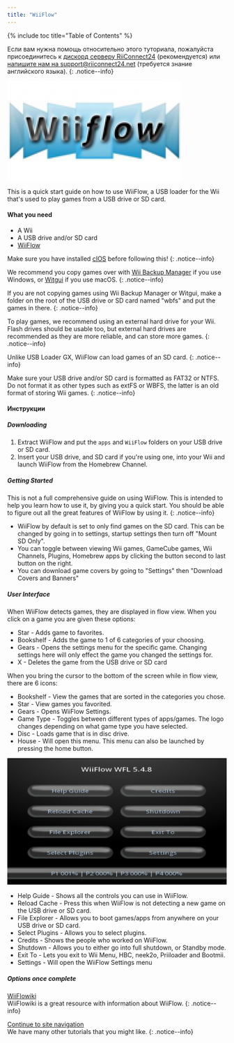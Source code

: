 ```yaml
---
title: "WiiFlow"
---
```


{% include toc title="Table of Contents" %}

Если вам нужна помощь относительно этого туториала, пожалуйста присоединитесь к [дискорд серверу RiiConnect24](https://discord.gg/b4Y7jfD) (рекомендуется) или [напишите нам на support@riiconnect24.net](mailto:support@riiconnect24.net) (требуется знание английского языка).
{: .notice--info}

![WiiFlow](/images/wiiflowlogo.png)

This is a quick start guide on how to use WiiFlow, a USB loader for the Wii that's used to play games from a USB drive or SD card.

#### What you need

* A Wii
* A USB drive and/or SD card
* [WiiFlow](https://github.com/Fledge68/WiiFlow_Lite/releases)

Make sure you have installed [cIOS](/cios) before following this!
{: .notice--info}

We recommend you copy games over with [Wii Backup Manager](/wiibackupmanager) if you use Windows, or [Witgui](https://desairem.com/wordpress/category/witgui-download/) if you use macOS.
{: .notice--info}

If you are not copying games using Wii Backup Manager or Witgui, make a folder on the root of the USB drive or SD card named "wbfs" and put the games in there.
{: .notice--info}

To play games, we recommend using an external hard drive for your Wii. Flash drives should be usable too, but external hard drives are recommended as they are more reliable, and can store more games.
{: .notice--info}

Unlike USB Loader GX, WiiFlow can load games of an SD card.
{: .notice--info}

Make sure your USB drive and/or SD card is formatted as FAT32 or NTFS. Do not format it as other types such as extFS or WBFS, the latter is an old format of storing Wii games.
{: .notice--info}

#### Инструкции

##### Downloading

1. Extract WiiFlow and put the `apps` and `WiiFlow` folders on your USB drive or SD card.
2. Insert your USB drive, and SD card if you're using one, into your Wii and launch WiiFlow from the Homebrew Channel.

##### Getting Started

This is not a full comprehensive guide on using WiiFlow. This is intended to help you learn how to use it, by giving you a quick start. You should be able to figure out all the great features of WiiFlow by using it.
{: .notice--info}

* WiiFlow by default is set to only find games on the SD card. This can be changed by going in to settings, startup settings then turn off "Mount SD Only".
* You can toggle between viewing Wii games, GameCube games, Wii Channels, Plugins, Homebrew apps by clicking the button second to last button on the right.
* You can download game covers by going to "Settings" then "Download Covers and Banners"

##### User Interface

When WiiFlow detects games, they are displayed in flow view. When you click on a game you are given these options:

* Star - Adds game to favorites.
* Bookshelf - Adds the game to 1 of 6 categories of your choosing.
* Gears - Opens the settings menu for the specific game. Changing settings here will only effect the game you changed the settings for.
* X - Deletes the game from the USB drive or SD card

When you bring the cursor to the bottom of the screen while in flow view, there are 6 icons:

* Bookshelf - View the games that are sorted in the categories you chose.
* Star - View games you favorited.
* Gears - Opens WiiFlow Settings.
* Game Type - Toggles between different types of apps/games. The logo changes depending on what game type you have selected.
* Disc - Loads game that is in disc drive.
* House - Will open this menu. This menu can also be launched by pressing the home button.

![WF_menu](images/WFmenu.png)

* Help Guide - Shows all the controls you can use in WiiFlow.
* Reload Cache - Press this when WiiFlow is not detecting a new game on the USB drive or SD card.
* File Explorer - Allows you to boot games/apps from anywhere on your USB drive or SD card.
* Select Plugins - Allows you to select plugins.
* Credits - Shows the people who worked on WiiFlow.
* Shutdown - Allows you to either go into full shutdown, or Standby mode.
* Exit To - Lets you exit to Wii Menu, HBC, neek2o, Priiloader and Bootmii.
* Settings - Will open the WiiFlow Settings menu

##### Options once complete

[WiiFlowiki](https://sites.google.com/site/WiiFlowiki4/)<br> WiiFlowiki is a great resource with information about WiiFlow.
{: .notice--info}

[Continue to site navigation](site-navigation)<br> We have many other tutorials that you might like.
{: .notice--info}
